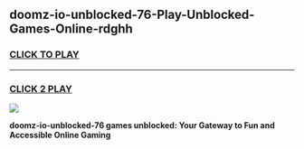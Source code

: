 
## doomz-io-unblocked-76-Play-Unblocked-Games-Online-rdghh
<h3>
<a href="https://premium76.site?title=doomz-io-unblocked-76&ref=25A">CLICK TO PLAY</a></h3>
<hr>

<h3>
<a href="https://premium76.site?title=doomz-io-unblocked-76&ref=25A">CLICK 2 PLAY</a>
  
</h3>

<a href="https://premium76.site?title=doomz-io-unblocked-76&ref=25A"><img src="https://clearcache.store/games.png"></a>


**doomz-io-unblocked-76 games unblocked: Your Gateway to Fun and Accessible Online Gaming**
